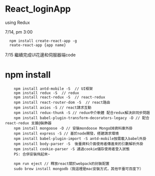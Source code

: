# React_loginApp
using Redux 

7/14, pm 3:00
      
      
      npm install create-react-app -g
      reate-react-app {app name}
      
      
7/15 繼續完成UI花邊和伺服器端code

# npm install

        npm install antd-mobile -S  // UI框架
        npm install redux -S  // redux
        npm install react-redux -S  // react-redux
        npm install react-router-dom -S  // react路由
        npm install axios -S // react請求互動
        npm install redux-thunk -S // redux中介軟體 配合redux解決非同步問題
        npm install babel-plugin-transform-decorators-legacy -D // 配合react-redux 支援@裝飾器
        npm install mongoose -D // 安裝mondoose MongoDB資料庫外掛
        npm install express -S // 基於node開發，搭建請求環境
        npm install babel-plugin-import -S antd-mobile按需載入babel外掛
        npm install body-parser -S  後臺資料介面使用者傳進來的引數解析外掛
        npm install cookie-parser -S 通過cookie儲存使用者登入狀態
        PS: 合併安裝飛起來~

        npm run eject // 釋放react關於webpack的封裝配置
        sudo brew install mongodb（我這裡是mac安裝方式，其他平臺可百度下）
